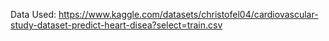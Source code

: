 Data Used: https://www.kaggle.com/datasets/christofel04/cardiovascular-study-dataset-predict-heart-disea?select=train.csv

